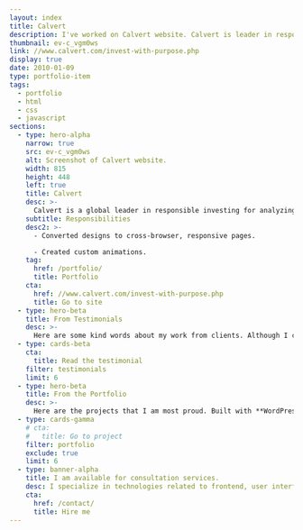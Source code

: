 ```yaml
---
layout: index
title: Calvert
description: I've worked on Calvert website. Calvert is leader in responsible investing for analyzing company performance from finances to environmental policy to diversity.
thumbnail: ev-c_vgm0ws
link: //www.calvert.com/invest-with-purpose.php
display: true
date: 2010-01-09
type: portfolio-item
tags:
  - portfolio
  - html
  - css
  - javascript
sections:
  - type: hero-alpha
    narrow: true
    src: ev-c_vgm0ws
    alt: Screenshot of Calvert website.
    width: 815
    height: 448
    left: true
    title: Calvert
    desc: >-
      Calvert is a global leader in responsible investing for analyzing company performance on everything from finances to environmental policy to diversity. The website runs on a custom CMS solution.
    subtitle: Responsibilities
    desc2: >-
      - Converted designs to cross-browser, responsive pages.

      - Created custom animations.
    tag:
      href: /portfolio/
      title: Portfolio
    cta:
      href: //www.calvert.com/invest-with-purpose.php
      title: Go to site
  - type: hero-beta
    title: From Testimonials
    desc: >-
      Here are some kind words about my work from clients. Although I collaborated with clients from more than 10 countries, most of them come from **The United States**.
  - type: cards-beta
    cta:
      title: Read the testimonial
    filter: testimonials
    limit: 6
  - type: hero-beta
    title: From the Portfolio
    desc: >-
      Here are the projects that I am most proud. Built with **WordPress**, **Shopify**, **Jekyll**, and **Hugo**, among others.
  - type: cards-gamma
    # cta:
    #   title: Go to project
    filter: portfolio
    exclude: true
    limit: 6
  - type: banner-alpha
    title: I am available for consultation services.
    desc: I specialize in technologies related to frontend, user interface, and website development.
    cta:
      href: /contact/
      title: Hire me
---
```

